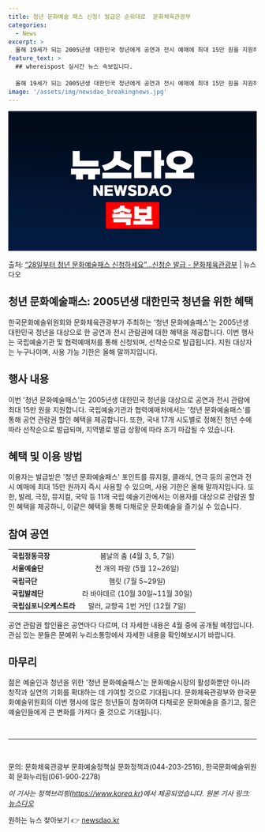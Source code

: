 ```yaml
---
title: 청년 문화예술 패스 신청! 발급은 순위대로  문화체육관광부
categories:
  - News
excerpt: >
  올해 19세가 되는 2005년생 대한민국 청년에게 공연과 전시 예매에 최대 15만 원을 지원하는 청년 문화예…
feature_text: >
  ## whereispost 실시간 뉴스 속보입니다.

  올해 19세가 되는 2005년생 대한민국 청년에게 공연과 전시 예매에 최대 15만 원을 지원하는 청년 문화예…
image: '/assets/img/newsdao_breakingnews.jpg'
---
```


![뉴스다오 속보](/assets/img/newsdao_breakingnews.jpg)

<p>출처: <a href="https://newsdao.kr/3450" rel="dofollow">“28일부터 청년 문화예술패스 신청하세요”…신청순 발급 - 문화체육관광부</a> | 뉴스다오</p>

<h2>청년 문화예술패스: 2005년생 대한민국 청년을 위한 혜택</h2>

한국문화예술위원회와 문화체육관광부가 주최하는 '청년 문화예술패스'는 2005년생 대한민국 청년을 대상으로 한 공연과 전시 관람권에 대한 혜택을 제공합니다. 이번 행사는 국립예술기관 및 협력예매처를 통해 신청되며, 선착순으로 발급됩니다. 지원 대상자는 누구나이며, 사용 가능 기한은 올해 말까지입니다.

<h2>행사 내용</h2>

<p data-ke-size="size16">이번 '청년 문화예술패스'는 2005년생 대한민국 청년을 대상으로 공연과 전시 관람에 최대 15만 원을 지원합니다. 국립예술기관과 협력예매처에서는 '청년 문화예술패스'를 통해 공연 관람권 할인 혜택을 제공합니다. 또한, 국내 17개 시도별로 정해진 청년 수에 따라 선착순으로 발급되며, 지역별로 발급 상황에 따라 조기 마감될 수 있습니다.</p>

<h2>혜택 및 이용 방법</h2>

<p data-ke-size="size16">이용자는 발급받은 '청년 문화예술패스' 포인트를 뮤지컬, 클래식, 연극 등의 공연과 전시 예매에 최대 15만 원까지 즉시 사용할 수 있으며, 사용 기한은 올해 말까지입니다. 또한, 발레, 극장, 뮤지컬, 국악 등 11개 국립 예술기관에서는 이용자를 대상으로 관람권 할인 혜택을 제공하니, 이같은 혜택을 통해 다채로운 문화예술을 즐기실 수 있습니다.</p>

<h2>참여 공연</h2>

<table>
  <tr>
    <td><b>국립정동극장</b></td>
    <td style="text-align: center;">봄날의 춤 (4월 3, 5, 7일)</td>
  </tr>
  <tr>
    <td><b>서울예술단</b></td>
    <td style="text-align: center;">천 개의 파랑 (5월 12~26일)</td>
  </tr>
  <tr>
    <td><b>국립극단</b></td>
    <td style="text-align: center;">햄릿 (7월 5~29일)</td>
  </tr>
  <tr>
    <td><b>국립발레단</b></td>
    <td style="text-align: center;">라 바야데르 (10월 30일~11월 30일)</td>
  </tr>
  <tr>
    <td><b>국립심포니오케스트라</b></td>
    <td style="text-align: center;">말러, 교향곡 1번 거인 (12월 7일)</td>
  </tr>
</table>

<p data-ke-size="size16">공연 관람권 할인율은 공연마다 다르며, 더 자세한 내용은 4월 중에 공개될 예정입니다. 관심 있는 분들은 문예위 누리소통망에서 자세한 내용을 확인해보시기 바랍니다.</p>

<h2>마무리</h2>

<p data-ke-size="size16">젊은 예술인과 청년을 위한 '청년 문화예술패스'는 문화예술시장의 활성화뿐만 아니라 창작과 실연의 기회를 확대하는 데 기여할 것으로 기대됩니다. 문화체육관광부와 한국문화예술위원회의 이번 행사에 많은 청년들이 참여하여 다채로운 문화예술을 즐기고, 젊은 예술인들에게 큰 변화를 가져다 줄 것으로 기대됩니다.</p>

<p data-ke-size="size16">&nbsp;</p>

<hr>

<p data-ke-size="size16">&nbsp;</p>

문의: 문화체육관광부 문화예술정책실 문화정책과(044-203-2516), 한국문화예술위원회 문화누리팀(061-900-2278)

<em>이 기사는 정책브리핑(https://www.korea.kr)에서 제공되었습니다. 원본 기사 링크: <a href="https://newsdao.kr/3450">뉴스다오</a></em> 

원하는 뉴스 찾아보기 👉 <a href="https://newsdao.kr" rel="dofollow">newsdao.kr</a>


